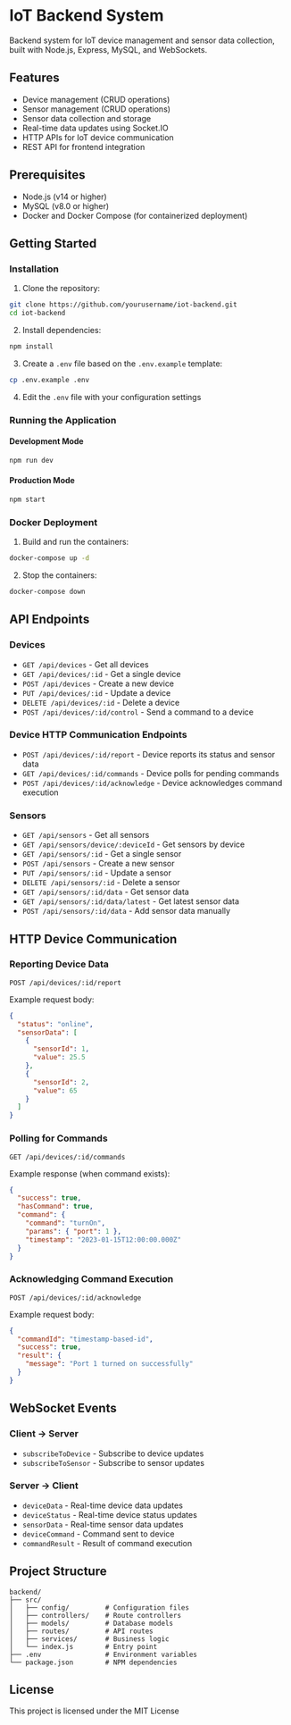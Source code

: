 # IoT Backend System

Backend system for IoT device management and sensor data collection, built with Node.js, Express, MySQL, and WebSockets.

## Features

- Device management (CRUD operations)
- Sensor management (CRUD operations)
- Sensor data collection and storage
- Real-time data updates using Socket.IO
- HTTP APIs for IoT device communication
- REST API for frontend integration

## Prerequisites

- Node.js (v14 or higher)
- MySQL (v8.0 or higher)
- Docker and Docker Compose (for containerized deployment)

## Getting Started

### Installation

1. Clone the repository:
```bash
git clone https://github.com/yourusername/iot-backend.git
cd iot-backend
```

2. Install dependencies:
```bash
npm install
```

3. Create a `.env` file based on the `.env.example` template:
```bash
cp .env.example .env
```

4. Edit the `.env` file with your configuration settings

### Running the Application

#### Development Mode
```bash
npm run dev
```

#### Production Mode
```bash
npm start
```

### Docker Deployment

1. Build and run the containers:
```bash
docker-compose up -d
```

2. Stop the containers:
```bash
docker-compose down
```

## API Endpoints

### Devices

- `GET /api/devices` - Get all devices
- `GET /api/devices/:id` - Get a single device
- `POST /api/devices` - Create a new device
- `PUT /api/devices/:id` - Update a device
- `DELETE /api/devices/:id` - Delete a device
- `POST /api/devices/:id/control` - Send a command to a device

### Device HTTP Communication Endpoints

- `POST /api/devices/:id/report` - Device reports its status and sensor data
- `GET /api/devices/:id/commands` - Device polls for pending commands
- `POST /api/devices/:id/acknowledge` - Device acknowledges command execution

### Sensors

- `GET /api/sensors` - Get all sensors
- `GET /api/sensors/device/:deviceId` - Get sensors by device
- `GET /api/sensors/:id` - Get a single sensor
- `POST /api/sensors` - Create a new sensor
- `PUT /api/sensors/:id` - Update a sensor
- `DELETE /api/sensors/:id` - Delete a sensor
- `GET /api/sensors/:id/data` - Get sensor data
- `GET /api/sensors/:id/data/latest` - Get latest sensor data
- `POST /api/sensors/:id/data` - Add sensor data manually

## HTTP Device Communication

### Reporting Device Data
```
POST /api/devices/:id/report
```

Example request body:
```json
{
  "status": "online",
  "sensorData": [
    {
      "sensorId": 1,
      "value": 25.5
    },
    {
      "sensorId": 2,
      "value": 65
    }
  ]
}
```

### Polling for Commands
```
GET /api/devices/:id/commands
```

Example response (when command exists):
```json
{
  "success": true,
  "hasCommand": true,
  "command": {
    "command": "turnOn",
    "params": { "port": 1 },
    "timestamp": "2023-01-15T12:00:00.000Z"
  }
}
```

### Acknowledging Command Execution
```
POST /api/devices/:id/acknowledge
```

Example request body:
```json
{
  "commandId": "timestamp-based-id",
  "success": true,
  "result": {
    "message": "Port 1 turned on successfully"
  }
}
```

## WebSocket Events

### Client -> Server

- `subscribeToDevice` - Subscribe to device updates
- `subscribeToSensor` - Subscribe to sensor updates

### Server -> Client

- `deviceData` - Real-time device data updates
- `deviceStatus` - Real-time device status updates
- `sensorData` - Real-time sensor data updates
- `deviceCommand` - Command sent to device
- `commandResult` - Result of command execution

## Project Structure

```
backend/
├── src/
│   ├── config/         # Configuration files
│   ├── controllers/    # Route controllers
│   ├── models/         # Database models
│   ├── routes/         # API routes
│   ├── services/       # Business logic
│   └── index.js        # Entry point
├── .env                # Environment variables
└── package.json        # NPM dependencies
```

## License

This project is licensed under the MIT License